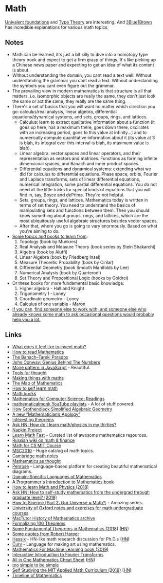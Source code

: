 # Math

[Univalent foundations](http://en.wikipedia.org/wiki/Univalent_foundations) and [Type Theory](type-theory/type-theory.md) are interesting. And [3Blue1Brown](https://www.youtube.com/channel/UCYO_jab_esuFRV4b17AJtAw) has incredible explanations for various math topics.

## Notes

- Math can be learned, it's just a bit silly to dive into a homotopy type theory book and expect to get a firm grasp of things. It's like picking up a Chinese news paper and expecting to get an idea of what its content is about.
- Without understanding the domain, you cant read a text well. Without understanding the grammar you cant read a text. Without understanding the symbols you cant even figure out the grammar.
- The prevailing view in modern mathematics is that structure is all that matters. i.e. isomorphic objects are really the same, they don't just look the same or act the same, they really are the same thing.
- There's a set of basics that you will want no matter which direction you go: calculus/real analysis, linear algebra, differential equations/dynamical systems, and sets, groups, rings, and lattices.
  - Calculus: learn to extract qualitative information about a function (it goes up here, has a maximum there, goes down there, oscillates with an increasing period, goes to this value at infinity...) and to numerically compute quantitative information about it (its value at 3 is blah, its integral over this interval is blah, its maximum value is blah).
  - Linear algebra: vector spaces and linear operators, and their representation as vectors and matrices. Functions as forming infinite dimensional spaces, and Banach and inner product spaces.
  - Differential equations and dynamical systems: extending what we did for calculus to differential equations. Phase space, orbits, Fourier and Laplace transforms, sets of linear differential equations, numerical integration, some partial differential equations. You do not need all the little tricks for special kinds of equations that you will find in, say, Boyce and dePrima. They're not helpful.
  - Sets, groups, rings, and lattices. Mathematics today is written in terms of set theory. You need to understand the basics of manipulating sets and functions between them. Then you should know something about groups, rings, and lattices, which are the most ubiquitously useful algebraic structures besides vector spaces.
  - After that, where you go is going to vary enormously. Based on what you're aiming to do.
- [Some topics and books to learn from](https://news.ycombinator.com/item?id=18939913):
  1. Topology (book by Munkres)
  2. Real Analysis and Measure Theory (book series by Stein Shakarchi)
  3. Algebra (book by Aluffi)
  4. Linear Algebra (book by Friedberg Insel)
  5. Measure Theoretic Probability (book by Cinlar)
  6. Differential Geometry (book Smooth Manifolds by Lee)
  7. Numerical Analysis (book by Quarteroni)
  8. Set Theory and Propositional Logic (books by Goldrei)
- Or these books for more fundamental basic knowledge:
  1. Higher algebra - Hall and Knight
  2. Trigonometry I - Loney
  3. Coordinate geometry - Loney
  4. Calculus of one variable - Maron
- [If you can, find someone else to work with, and someone else who already knows some math to ask occasional questions would probably help you a lot.](https://news.ycombinator.com/item?id=18939913)

## Links

- [What does it feel like to invent math?](https://www.youtube.com/watch?v=XFDM1ip5HdU)
- [How to read Mathematics](https://news.ycombinator.com/item?id=15905048)
- [The Banach–Tarski Paradox](https://www.youtube.com/watch?v=s86-Z-CbaHA)
- [John Conway: Genius Behind The Numbers](https://www.52-insights.com/john-conway-genius-behind-the-numbers/)
- [Moiré pattern in JavaScript](http://run.plnkr.co/preview/cjdkx244o0005fillh320qndp/) - Beautiful.
- [Tools for thought](https://acko.net/files/gltalks/toolsforthought/#0)
- [Making things with maths](https://www.youtube.com/watch?v=Zkx1aKv2z8o)
- [The Map of Mathematics](https://www.youtube.com/watch?v=OmJ-4B-mS-Y&)
- [How to self learn math](https://news.ycombinator.com/item?id=16562173)
- [Math books](https://mathblog.com/mathematics-books/)
- [Mathematics for Computer Science: Readings](https://news.ycombinator.com/item?id=16607308)
- [mathematicalmonk YouTube playlists](https://www.youtube.com/user/mathematicalmonk/playlists) - A lot of stuff covered.
- [How Grothendieck Simplified Algebraic Geometry](http://www.ams.org/publications/journals/notices/201603/rnoti-p256.pdf)
- [A new “Mathematician’s Apology”](https://ldtopology.wordpress.com/2017/03/18/a-new-mathematicians-apology/)
- [Interesting theorems](https://www.reddit.com/r/math/comments/6p9qic/if_every_field_had_to_have_a_fundamental_theorem/dknqbb2/)
- [Ask HN: How do I learn math/physics in my thirties?](https://news.ycombinator.com/item?id=17075261)
- [Napkin Project](http://web.evanchen.cc/napkin.html)
- [Learn Math Fast](https://github.com/llSourcell/learn_math_fast#readme) - Curated list of awesome mathematics resources.
- [Russian wiki on math & finance](http://synset.com/wiki/index.php/Заглавная_страница)
- [Math for CS MIT Course](https://ocw.mit.edu/courses/electrical-engineering-and-computer-science/6-042j-mathematics-for-computer-science-fall-2010/readings/)
- [MSC2010](https://mathscinet.ams.org/msc/pdfs/classifications2010.pdf) - Huge catalog of math topics.
- [Cambridge math notes](https://dec41.user.srcf.net/notes/)
- [Mathematics as thought](https://aeon.co/essays/the-secret-intellectual-history-of-mathematics)
- [Penrose](https://github.com/penrose/penrose#readme) - Language-based platform for creating beautiful mathematical diagrams.
- [Domain-Specific Languages of Mathematics](https://github.com/DSLsofMath/DSLsofMath)
- [A Programmer's Introduction to Mathematics book](https://pimbook.org/)
- [How to learn Math and Physics (2018)](http://math.ucr.edu/home/baez/books.html)
- [Ask HN: How to self-study mathematics from the undergrad through graduate level? (2019)](https://news.ycombinator.com/item?id=18939913)
- [How to Science [Part 2: Our Universe = Math?]](https://www.youtube.com/watch?v=I7rlzkU7zbk) - Amazing series.
- [University of Oxford notes and exercises for math undergraduate courses](https://courses.maths.ox.ac.uk/overview/undergraduate)
- [MacTutor History of Mathematics archive](http://www-history.mcs.st-and.ac.uk/)
- [Formalizing 100 Theorems](http://www.cs.ru.nl/~freek/100/)
- [Some Fundamental Theorems in Mathematics (2018)](https://arxiv.org/abs/1807.08416) ([HN](https://news.ycombinator.com/item?id=19039525))
- [Some quotes from Robert Harper](https://www.youtube.com/watch?v=RcTaweZMEzo)
- [Hessix](https://hessix.com/) - HN-like math research discussion for Ph.D.s ([HN](https://news.ycombinator.com/item?id=19278848))
- [Curv](https://github.com/curv3d/curv) - Language for making art using mathematics.
- [Mathematics For Machine Learning book (2019)](https://mml-book.github.io/)
- [Interactive Introduction to Fourier Transforms](http://www.jezzamon.com/fourier/index.html)
- [All in One Mathematics Cheat Sheet](https://ourway.keybase.pub/mathematics_cheat_sheet.pdf) ([HN](https://news.ycombinator.com/item?id=20048205))
- [too simple to be simple](https://ncatlab.org/nlab/show/too+simple+to+be+simple)
- [Self Studying the MIT Applied Math Curriculum (2019)](https://www.harshsikka.me/self-studying-the-mit-applied-math-curriculum/) ([HN](https://news.ycombinator.com/item?id=19811715))
- [Timeline of Mathematics](https://mathigon.org/timeline/)
